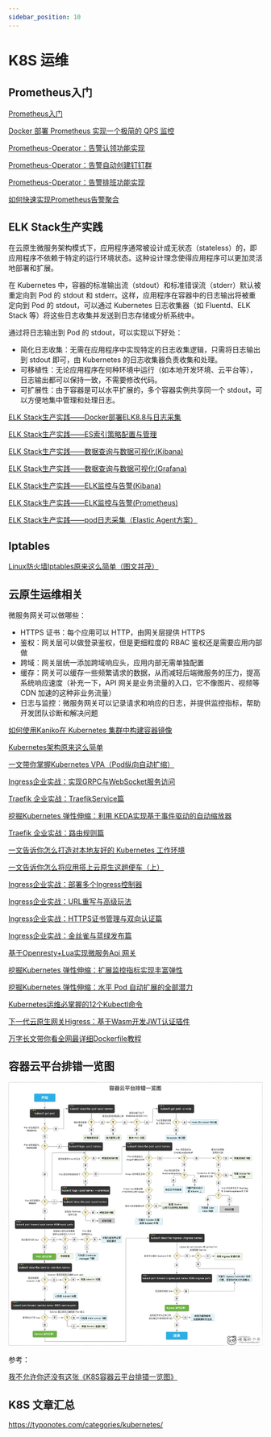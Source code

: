 ```yaml
---
sidebar_position: 10
---
```


# K8S 运维

## Prometheus入门

[Prometheus入门](https://mp.weixin.qq.com/s/-6gvR-c_maf6hWJFST9UQA)

[Docker 部署 Prometheus 实现一个极简的 QPS 监控](https://juejin.cn/post/7181812424570322981)

[Prometheus-Operator：告警认领功能实现](https://mp.weixin.qq.com/s/EZBm9NyYNhOs0isJm0kXOw)

[Prometheus-Operator：告警自动创建钉钉群](https://mp.weixin.qq.com/s/-88x32ELYwL-1VqBqIH-eA)

[Prometheus-Operator：告警排班功能实现](https://mp.weixin.qq.com/s/e8s5fWMTDdb-fWlmOPUcNA)

[如何快速实现Prometheus告警聚合](https://mp.weixin.qq.com/s/DlOUm8FYm5TkCvotTb8umw)

## ELK Stack生产实践

在云原生微服务架构模式下，应用程序通常被设计成无状态（stateless）的，即应用程序不依赖于特定的运行环境状态。这种设计理念使得应用程序可以更加灵活地部署和扩展。

在 Kubernetes 中，容器的标准输出流（stdout）和标准错误流（stderr）默认被重定向到 Pod 的 stdout 和 stderr。这样，应用程序在容器中的日志输出将被重定向到 Pod 的 stdout，可以通过 Kubernetes 日志收集器（如 Fluentd、ELK Stack 等）将这些日志收集并发送到日志存储或分析系统中。

通过将日志输出到 Pod 的 stdout，可以实现以下好处：

- 简化日志收集：无需在应用程序中实现特定的日志收集逻辑，只需将日志输出到 stdout 即可，由 Kubernetes 的日志收集器负责收集和处理。
- 可移植性：无论应用程序在何种环境中运行（如本地开发环境、云平台等），日志输出都可以保持一致，不需要修改代码。
- 可扩展性：由于容器是可以水平扩展的，多个容器实例共享同一个 stdout，可以方便地集中管理和处理日志。

[ELK Stack生产实践——Docker部署ELK8.8与日志采集](https://mp.weixin.qq.com/s/n6ULJJBvfJ4_Sgxdh2WBgA)

[ELK Stack生产实践——ES索引策略配置与管理](https://mp.weixin.qq.com/s/UmEv4e6GCNe6xpnCWabxBA)

[ELK Stack生产实践——数据查询与数据可视化(Kibana)](https://mp.weixin.qq.com/s/4rmcPcyVMxrAwQjt49BITQ)

[ELK Stack生产实践——数据查询与数据可视化(Grafana)](https://mp.weixin.qq.com/s/_8g4wt2cc3pp8rgTbJkIZg)

[ELK Stack生产实践——ELK监控与告警(Kibana)](https://mp.weixin.qq.com/s/cHLofMk6SL6lmdmzkvPXrA)

[ELK Stack生产实践——ELK监控与告警(Prometheus)](https://mp.weixin.qq.com/s/k50ht3S_Wui_qdhuYedyKw)

[ELK Stack生产实践——pod日志采集（Elastic Agent方案）](https://mp.weixin.qq.com/s/OU9hJYciHrw6fO2avZj5WA)

## Iptables

[Linux防火墙Iptables原来这么简单（图文并茂）](https://mp.weixin.qq.com/s/9IFFcaJUGjdRSB-cpsf2BQ)

## 云原生运维相关

微服务网关可以做哪些：

- HTTPS 证书：每个应用可以 HTTP，由网关层提供 HTTPS
- 鉴权：网关层可以做登录鉴权，但是更细粒度的 RBAC 鉴权还是需要应用内部做
- 跨域：网关层统一添加跨域响应头，应用内部无需单独配置
- 缓存：网关可以缓存一些频繁请求的数据，从而减轻后端微服务的压力，提高系统响应速度（补充一下，API 网关是业务流量的入口，它不像图片、视频等 CDN 加速的这种非业务流量）
- 日志与监控：微服务网关可以记录请求和响应的日志，并提供监控指标，帮助开发团队诊断和解决问题

[如何使用Kaniko在 Kubernetes 集群中构建容器镜像](https://mp.weixin.qq.com/s/Nz9y7QNbv4Z1BhPirxq4kA)

[Kubernetes架构原来这么简单](https://mp.weixin.qq.com/s/A5M45DZ--ROQDu3mNjJlAA)

[一文带你掌握Kubernetes VPA（Pod纵向自动扩缩）](https://mp.weixin.qq.com/s/IIRNbgZ-c2bTT5z0rCBmNA)

[Ingress企业实战：实现GRPC与WebSocket服务访问](https://mp.weixin.qq.com/s/MhbwVmFQpTOpt0mcHVLhgw)

[Traefik 企业实战：TraefikService篇](https://mp.weixin.qq.com/s/MtyG7vxYKo3o9AHrbU1uQQ)

[挖掘Kubernetes 弹性伸缩：利用 KEDA实现基于事件驱动的自动缩放器](https://mp.weixin.qq.com/s/Fu8kfzUhl2EyNQdxrg3uew)

[Traefik 企业实战：路由规则篇](https://mp.weixin.qq.com/s/L89HPzvxKrxky4M_Rq5xUQ)

[一文告诉你怎么打造对本地友好的 Kubernetes 工作环境](https://mp.weixin.qq.com/s/huCXB22q-SQrOcz6bKZnig)

[一文告诉你怎么将应用搭上云原生这趟便车（上）](https://mp.weixin.qq.com/s/Dj5a4BANeuae-QHqWcoCnQ)

[Ingress企业实战：部署多个Ingress控制器](https://mp.weixin.qq.com/s/FQOE2cGm9Qu0x-a9-vZiWw)

[Ingress企业实战：URL重写与高级玩法](https://mp.weixin.qq.com/s/9dMFaxgtxPiE1wok4z43iw)

[Ingress企业实战：HTTPS证书管理与双向认证篇](https://mp.weixin.qq.com/s/h5IdoH7derfGK_oeI_pu0g)

[Ingress企业实战：金丝雀与蓝绿发布篇](https://mp.weixin.qq.com/s/L2-e-Q8PQt3m4p9QZKxSmg)

[基于Openresty+Lua实现微服务Api 网关](https://mp.weixin.qq.com/s/DTjP_RipSLiaRbEIOiV4iQ)

[挖掘Kubernetes 弹性伸缩：扩展监控指标实现丰富弹性](https://mp.weixin.qq.com/s/_c1QnpwgxVwggfRnH4bEkA)

[挖掘Kubernetes 弹性伸缩：水平 Pod 自动扩展的全部潜力](https://mp.weixin.qq.com/s/bKN-MvY7Y6V9l1GLPxeCMg)

[Kubernetes运维必掌握的12个Kubectl命令](https://mp.weixin.qq.com/s/aJJxiHsBtnDg6QFmvnVHWQ)

[下一代云原生网关Higress：基于Wasm开发JWT认证插件](https://mp.weixin.qq.com/s/h8n1eNjgkpAqCoeXPsg_lw)

[万字长文带你看全网最详细Dockerfile教程](https://mp.weixin.qq.com/s/rJDUsOL22KPxj5YdX5Eicw)

## 容器云平台排错一览图

![image](/img/cloudnative-k8s-debug-flow.jpeg)

参考：

[我不允许你还没有这张《K8S容器云平台排错一览图》](https://mp.weixin.qq.com/s/lk5scDnUD0fJaEffokueYA)

## K8S 文章汇总

https://typonotes.com/categories/kubernetes/
